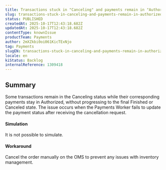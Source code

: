 ```yaml
---
title: Transactions stuck in "Canceling" and payments remain in "Authorized"
slug: transactions-stuck-in-canceling-and-payments-remain-in-authorized
status: PUBLISHED
createdAt: 2025-10-17T12:43:18.682Z
updatedAt: 2025-10-17T12:43:18.682Z
contentType: knownIssue
productTeam: Payments
author: 2mXZkbi0oi061KicTExNjo
tag: Payments
slugEN: transactions-stuck-in-canceling-and-payments-remain-in-authorized
locale: en
kiStatus: Backlog
internalReference: 1309418
---
```


## Summary


Some transactions remain in the Canceling status while their corresponding payments stay in Authorized, without progressing to the final Finished or Canceled state. The issue occurs when the Payments Worker fails to update the payment status after receiving the cancellation request.


#### Simulation


It is not possible to simulate.


#### Workaround


Cancel the order manually on the OMS to prevent any issues with inventory management.


